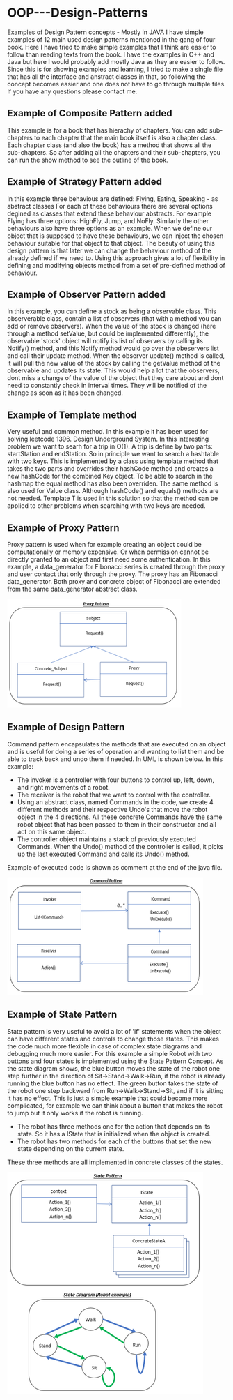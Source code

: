 # OOP---Design-Patterns
Examples of Design Pattern concepts - Mostly in JAVA
I have simple examples of 12 main used design patterns mentioned in the gang of four book.
Here I have tried to make simple examples that I think are easier to follow than reading texts from the book.
I have the examples in C++ and Java but here I would probably add mostly Java as they are easier to follow.
Since this is for showing examples and learning, I tried to make a single file that has all the interface and anstract classes in that, so following the concept becomes easier and one does not have to go through multiple files.
If you have any questions please contact me.

## Example of Composite Pattern added
This example is for a book that has hierachy of chapters. You can add sub-chapters to each chapter that the main book itself is also a chapter class. Each chapter class (and also the book) has a method that shows all the sub-chapters. So after adding all the chapters and their sub-chapters, you can run the show method to see the outline of the book.

## Example of Strategy Pattern added
In this example three behavious are defined: Flying, Eating, Speaking - as abstract classes
For each of these behaviours there are several options degined as classes that extend these behaviour abstracts. For example Flying has three options: HighFly, Jump, and NoFly. Similarly the other behaviours also have three options as an example.
When we define our object that is supposed to have these behaviours, we can inject the chosen behaviour suitable for that object to that object. The beauty of using this design pattern is that later we can change the behaviour method of the already defined if we need to.
Using this approach gives a lot of flexibility in defining and modifying objects method from a set of pre-defined method of behaviour.

## Example of Observer Pattern added
In this example, you can define a stock as being a observable class. This observerable class, contain a list of observers (that with a method you can add or remove observers). When the value of the stock is changed (here through a method setValue, but could be implemented differently), the observable 'stock' object will notify its list of observers by calling its Notify() method, and this Notify method would go over the obeservers list and call their update method. When the observer update() method is called, it will pull the new value of the stock by calling the getValue method of the observable and updates its state. 
This would help a lot that the observers, dont miss a change of the value of the object that they care about and dont need to constantly check in interval times. They will be notified of the change as soon as it has been changed.

## Example of Template method
Very useful and common method. In this example it has been used for solving leetcode 1396. Design Underground System.
In this interesting problem we want to searh for a trip in O(1). A trip is define by two parts: startStation and endStation. So in principle we want to search a hashtable with two keys. This is implemented by a class using template method that takes the two parts and overrides their hashCode method and creates a new hashCode for the combined Key object. To be able to search in the hashmap the equal method has also been overriden.
The same method is also used for Value class. Although hashCode() and equals() methods are not needed.
Template T is used in this solution so that the method can be applied to other problems when searching with two keys are needed.  

## Example of Proxy Pattern
Proxy pattern is used when for example creating an object could be computationally or memory expensive. Or when permission cannot be directly granted to an object and first need some authentication. In this example, a data_generator for Fibonacci series is created through the proxy and user contact that only through the proxy. The proxy has an Fibonacci data_generator. Both proxy and concrete object of Fibonacci are extended from the same data_generator abstract class.

<img src="media/Proxy_Pattern.PNG" width="400" height="250" />

## Example of Design Pattern
Command pattern encapsulates the methods that are executed on an object and is useful for doing a series of operation and wanting to list them and be able to track back and undo them if needed.
In UML is shown below. In this example: 
- The invoker is a controller with four buttons to control up, left, down, and right movements of a robot. 
- The receiver is the robot that we want to control with the controller. 
- Using an abstract class, named Commands in the code, we create 4 different methods and their respective Undo's that move the robot object in the 4 directions. All these concrete Commands have the same robot object that has been passed to them in their constructor and all act on this same object. 
- The controller object maintains a stack of previously executed Commands. When the Undo() method of the controller is called, it picks up the last executed Command and calls its Undo() method.

Example of executed code is shown as comment at the end of the java file.

<img src="media/Command_Pattern.PNG" width="450" height="270" />

## Example of State Pattern
State pattern is very useful to avoid a lot of 'if' statements when the object can have different states and controls to change those states. This makes the code much more flexible in case of complex state diagrams and debugging much more easier.
For this example a simple Robot with two buttons and four states is implemented using the State Pattern Concept. As the state diagram shows, the blue button moves the state of the robot one step further in the direction of Sit->Stand->Walk->Run, if the robot is already running the blue button has no effect. The green button takes the state of the robot one step backward from Run->Walk->Stand->Sit, and if it is sitting it has no effect. This is just a simple example that could become more complicated, for example we can think about a button that makes the robot to jump but it only works if the robot is running.

- The robot has three methods one for the action that depends on its state. So it has a IState that is initialized when the object is created.
- The robot has two methods for each of the buttons that set the new state depending on the current state. 

These three methods are all implemented in concrete classes of the states.

<img src="media/State_Pattern.PNG" width="450" height="510" />

